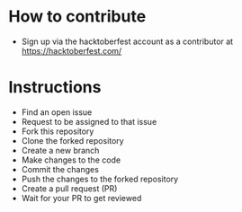 # How to contribute 
- Sign up via the hacktoberfest account as a contributor at https://hacktoberfest.com/

# Instructions
- Find an open issue 
- Request to be assigned to that issue
- Fork this repository
- Clone the forked repository
- Create a new branch
- Make changes to the code
- Commit the changes
- Push the changes to the forked repository
- Create a pull request (PR)
- Wait for your PR to get reviewed
